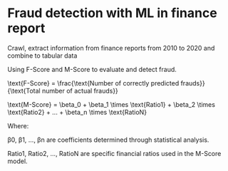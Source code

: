 # Fraud detection with ML in finance report

Crawl, extract information from finance reports from 2010 to 2020 and combine to tabular data

Using F-Score and M-Score to evaluate and detect fraud.

\text{F-Score} = \frac{\text{Number of correctly predicted frauds}}{\text{Total number of actual frauds}}

\text{M-Score} = \beta_0 + \beta_1 \times \text{Ratio1} + \beta_2 \times \text{Ratio2} + ... + \beta_n \times \text{RatioN}

Where:

β0, β1, ..., βn are coefficients determined through statistical analysis.

Ratio1, Ratio2, ..., RatioN are specific financial ratios used in the M-Score model.
